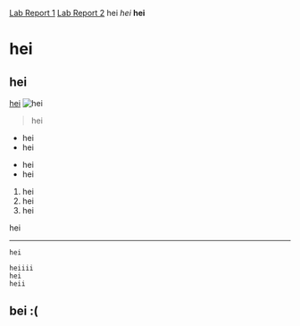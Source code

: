 [Lab Report 1](https://emilyxpan.github.io/cse15l-lab-reports/lab-report-1-week-0.html)
[Lab Report 2](https://emilyxpan.github.io/cse15l-lab-reports/lab-report-2.html)
hei
*hei*
**hei**
# hei
## hei
[hei](https://www.boredbutton.com/)
![hei](https://cdn.akamai.steamstatic.com/steam/apps/1026940/capsule_616x353.jpg?t=1575110122)
> hei
- hei
- hei
* hei
* hei
1. hei
2. hei
3. hei

hei
***
`hei`
```
heiiii
hei
heii
```
## bei :(